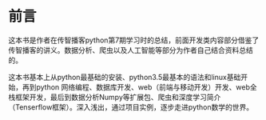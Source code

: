 # 前言

这本书是作者在传智播客python第7期学习时的总结，前面开发类内容部分借鉴了传智播客的讲义。数据分析、爬虫以及人工智能等部分为作者自己结合资料总结的。

这本书基本上从python最基础的安装、python3.5最基本的语法和linux基础开始，再到python 网络编程、数据库开发、web（前端与移动开发）开发、web全栈框架开发，最后到数据分析Numpy等扩展包、爬虫和深度学习简介（Tenserflow框架）。深入浅出，通过项目实例，逐步走进python数学的世界。




